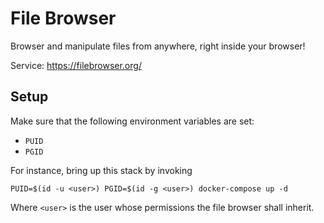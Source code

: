 # File Browser

Browser and manipulate files from anywhere, right inside your browser!

Service: https://filebrowser.org/

## Setup
Make sure that the following environment variables are set:
* `PUID`
* `PGID`

For instance, bring up this stack by invoking
```shell
PUID=$(id -u <user>) PGID=$(id -g <user>) docker-compose up -d
```
Where `<user>` is the user whose permissions the file browser shall inherit.
